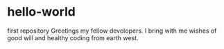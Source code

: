 # hello-world
first repository
Greetings my fellow devolopers. I bring with me wishes of good will and healthy coding from earth west.
